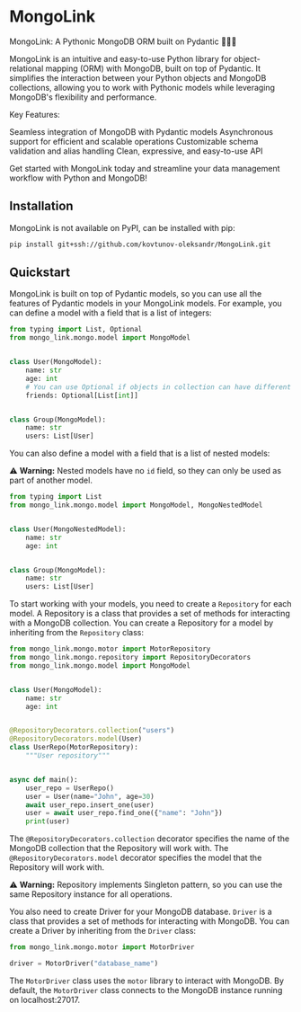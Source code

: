 # MongoLink

MongoLink: A Pythonic MongoDB ORM built on Pydantic 🐍🔗🌿

MongoLink is an intuitive and easy-to-use Python library for object-relational mapping (ORM) with MongoDB, built on top of Pydantic. It simplifies the interaction between your Python objects and MongoDB collections, allowing you to work with Pythonic models while leveraging MongoDB's flexibility and performance.

Key Features:

Seamless integration of MongoDB with Pydantic models
Asynchronous support for efficient and scalable operations
Customizable schema validation and alias handling
Clean, expressive, and easy-to-use API

Get started with MongoLink today and streamline your data management workflow with Python and MongoDB!


## Installation

MongoLink is not available on PyPI, can be installed with pip:

```bash
pip install git+ssh://github.com/kovtunov-oleksandr/MongoLink.git
```

## Quickstart

MongoLink is built on top of Pydantic models, so you can use all the features of Pydantic models in your MongoLink models. For example, you can define a model with a field that is a list of integers:

```python
from typing import List, Optional
from mongo_link.mongo.model import MongoModel


class User(MongoModel):
    name: str
    age: int
    # You can use Optional if objects in collection can have different fields
    friends: Optional[List[int]]


class Group(MongoModel):
    name: str
    users: List[User]
```

You can also define a model with a field that is a list of nested models:

⚠️ **Warning:** Nested models have no `id` field, so they can only be used as part of another model.

```python
from typing import List
from mongo_link.mongo.model import MongoModel, MongoNestedModel


class User(MongoNestedModel):
    name: str
    age: int


class Group(MongoModel):
    name: str
    users: List[User]
```

To start working with your models, you need to create a `Repository` for each model. 
A Repository is a class that provides a set of methods for interacting with a MongoDB collection. 
You can create a Repository for a model by inheriting from the `Repository` class:

```python
from mongo_link.mongo.motor import MotorRepository
from mongo_link.mongo.repository import RepositoryDecorators
from mongo_link.mongo.model import MongoModel


class User(MongoModel):
    name: str
    age: int


@RepositoryDecorators.collection("users")
@RepositoryDecorators.model(User)
class UserRepo(MotorRepository):
    """User repository"""


async def main():
    user_repo = UserRepo()
    user = User(name="John", age=30)
    await user_repo.insert_one(user)
    user = await user_repo.find_one({"name": "John"})
    print(user)

```

The `@RepositoryDecorators.collection` decorator specifies the name of the MongoDB collection that the Repository will work with. 
The `@RepositoryDecorators.model` decorator specifies the model that the Repository will work with.

⚠️ **Warning:** Repository implements Singleton pattern, so you can use the same Repository instance for all operations.


You also need to create Driver for your MongoDB database. 
`Driver` is a class that provides a set of methods for interacting with MongoDB. 
You can create a Driver by inheriting from the `Driver` class:

```python
from mongo_link.mongo.motor import MotorDriver

driver = MotorDriver("database_name")
```

The `MotorDriver` class uses the `motor` library to interact with MongoDB.
By default, the `MotorDriver` class connects to the MongoDB instance running on localhost:27017.
